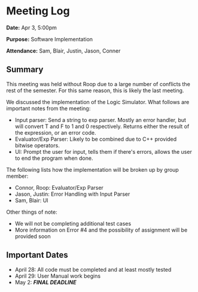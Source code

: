 # Meeting Log
**Date:** Apr 3, 5:00pm

**Purpose:** Software Implementation

**Attendance:** Sam, Blair, Justin, Jason, Conner 

## Summary
This meeting was held without Roop due to a large number of conflicts the rest of the semester. For this same reason, this is likely the last meeting.

We discussed the implementation of the Logic Simulator. What follows are important notes from the meeting:

- Input parser: Send a string to exp parser. Mostly an error handler, but will convert T and F to 1 and 0 respectively. Returns either the result of the expression, or an error code.
- Evaluator/Exp Parser: Likely to be combined due to C++ provided bitwise operators.
- UI: Prompt the user for input, tells them if there's errors, allows the user to end the program when done.

The following lists how the implementation will be broken up by group member:
- Connor, Roop: Evaluator/Exp Parser
- Jason, Justin: Error Handling with Input Parser
- Sam, Blair: UI

Other things of note:
- We will not be completing additional test cases
- More information on Error #4 and the possibility of assignment will be provided soon

## Important Dates
- April 28: All code must be completed and at least mostly tested
- April 29: User Manual work begins
- May 2: ***FINAL DEADLINE***

